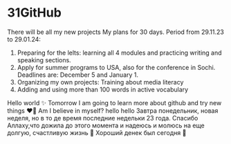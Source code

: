 # 31GitHub
There will be all my new projects 
My plans for 30 days. Period from 29.11.23 to 29.01.24:
1. Preparing for the lelts: learning all 4 modules and practicing writing and speaking sections.
2. Apply for summer programs to USA, also for the conference in Sochi. Deadlines are: December 5 and January 1.
3. Organizing my own projects: Training about media literacy
4. Adding and using more than 100 words in active vocabulary

Hello world ✨
Tomorrow I am going to learn more about github and try new things ❤️‍🔥
Am I believe in myself?
hello 
hello
Завтра понедельник, новая неделя, но в то де время последние недельки 23 года. Спасибо Аллаху,что дожила до этого момента и надеюсь и молюсь на еще долгую, счастливую жизнь 🥰
Хороший денек был сегодня 🤪
